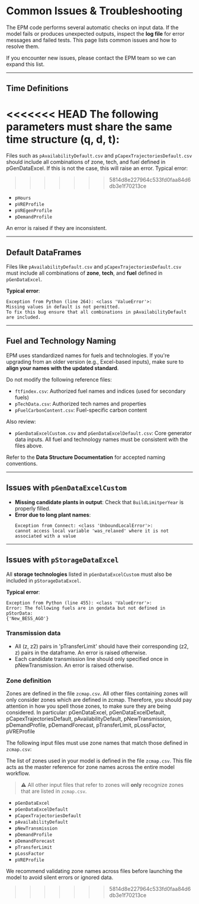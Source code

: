 # Common Issues & Troubleshooting

The EPM code performs several automatic checks on input data. If the model fails or produces unexpected outputs, inspect the **log file** for error messages and failed tests. This page lists common issues and how to resolve them.

If you encounter new issues, please contact the EPM team so we can expand this list.

---

## Time Definitions

<<<<<<< HEAD
The following parameters must share the same time structure (q, d, t):
=======
Files such as `pAvailabilityDefault.csv` and `pCapexTrajectoriesDefault.csv` should include all combinations of zone, tech, and fuel defined in pGenDataExcel. If this is not the case, this will raise an error. Typical error:
>>>>>>> 5814d8e227964c533fd0faa84d6db3e1f70213ce

- `pHours`
- `pVREProfile`
- `pVREgenProfile`
- `pDemandProfile`

An error is raised if they are inconsistent.

---

## Default DataFrames

Files like `pAvailabilityDefault.csv` and `pCapexTrajectoriesDefault.csv` must include all combinations of **zone**, **tech**, and **fuel** defined in `pGenDataExcel`.

**Typical error**:
```
Exception from Python (line 264): <class 'ValueError'>:
Missing values in default is not permitted.
To fix this bug ensure that all combinations in pAvailabilityDefault are included.
```

---

## Fuel and Technology Naming

EPM uses standardized names for fuels and technologies. If you're upgrading from an older version (e.g., Excel-based inputs), make sure to **align your names with the updated standard**.

Do not modify the following reference files:

- `ftfindex.csv`: Authorized fuel names and indices (used for secondary fuels)
- `pTechData.csv`: Authorized tech names and properties
- `pFuelCarbonContent.csv`: Fuel-specific carbon content

Also review:

- `pGenDataExcelCustom.csv` and `pGenDataExcelDefault.csv`: Core generator data inputs. All fuel and technology names must be consistent with the files above.

Refer to the **Data Structure Documentation** for accepted naming conventions.

---

## Issues with `pGenDataExcelCustom`

- **Missing candidate plants in output**: Check that `BuildLimitperYear` is properly filled.
- **Error due to long plant names**:
  ```
  Exception from Connect: <class 'UnboundLocalError'>:
  cannot access local variable 'was_relaxed' where it is not associated with a value
  ```

---

## Issues with `pStorageDataExcel`

All **storage technologies** listed in `pGenDataExcelCustom` must also be included in `pStorageDataExcel`.

**Typical error**:
```
Exception from Python (line 455): <class 'ValueError'>:
Error: The following fuels are in gendata but not defined in pStorData:
{'New_BESS_AGO'}
```

### Transmission data
- All (z, z2) pairs in 'pTransferLimit' should have their corresponding (z2, z) pairs in the dataframe. An error is raised otherwise.
- Each candidate transmission line should only specified once in pNewTransmission. An error is raised otherwise.

### Zone definition

Zones are defined in the file `zcmap.csv`. All other files containing zones will only consider zones which are defined in zcmap. Therefore, you should pay attention in how you spell those zones, to make sure they are being considered. In particular:
pGenDataExcel, pGenDataExcelDefault, pCapexTrajectoriesDefault, pAvailabilityDefault, pNewTransmission, pDemandProfile, pDemandForecast, pTransferLimit, pLossFactor, pVREProfile

The following input files must use zone names that match those defined in `zcmap.csv`:

The list of zones used in your model is defined in the file `zcmap.csv`. This file acts as the master reference for zone names across the entire model workflow. 
> ⚠️ All other input files that refer to zones will **only** recognize zones that are listed in `zcmap.csv`.
> 
> 
- `pGenDataExcel`
- `pGenDataExcelDefault`
- `pCapexTrajectoriesDefault`
- `pAvailabilityDefault`
- `pNewTransmission`
- `pDemandProfile`
- `pDemandForecast`
- `pTransferLimit`
- `pLossFactor`
- `pVREProfile`

We recommend validating zone names across files before launching the model to avoid silent errors or ignored data.
>>>>>>> 5814d8e227964c533fd0faa84d6db3e1f70213ce
